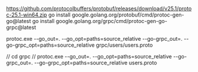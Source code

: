 https://github.com/protocolbuffers/protobuf/releases/download/v25.1/protoc-25.1-win64.zip
go install google.golang.org/protobuf/cmd/protoc-gen-go@latest
go install google.golang.org/grpc/cmd/protoc-gen-go-grpc@latest

protoc.exe --go_out=. --go_opt=paths=source_relative --go-grpc_out=. --go-grpc_opt=paths=source_relative grpc/users/users.proto

// cd grpc
// protoc.exe --go_out=. --go_opt=paths=source_relative --go-grpc_out=. --go-grpc_opt=paths=source_relative users.proto
